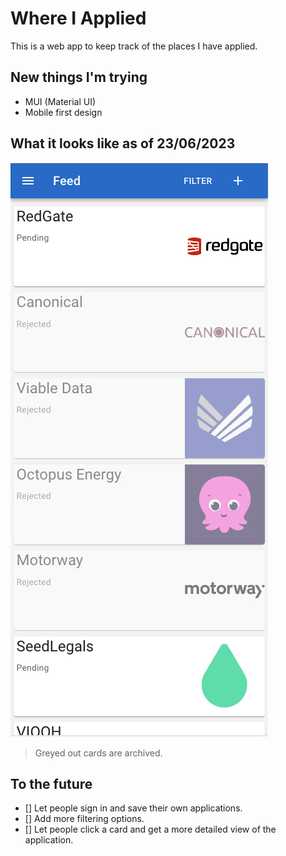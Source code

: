 # Where I Applied

This is a web app to keep track of the places I have applied.

## New things I'm trying

- MUI (Material UI)
- Mobile first design

## What it looks like as of 23/06/2023

![Image of the app](./pics/app_img.png)

> Greyed out cards are archived.

## To the future

- [] Let people sign in and save their own applications.
- [] Add more filtering options.
- [] Let people click a card and get a more detailed view of the application.
